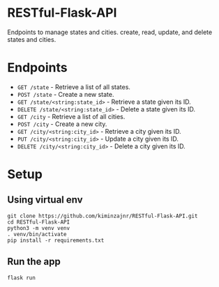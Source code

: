 # RESTful-Flask-API
Endpoints to manage states and cities.
create, read, update, and delete states and cities.

# Endpoints
- `GET /state` - Retrieve a list of all states.
- `POST /state` - Create a new state.
- `GET /state/<string:state_id>` - Retrieve a state given its ID.
- `DELETE /state/<string:state_id>` - Delete a state given its ID.
- `GET /city` - Retrieve a list of all cities.
- `POST /city` - Create a new city.
- `GET /city/<string:city_id>` - Retrieve a city given its ID.
- `PUT /city/<string:city_id>` - Update a city given its ID.
- `DELETE /city/<string:city_id>` - Delete a city given its ID.

# Setup

## Using virtual env
```
git clone https://github.com/kiminzajnr/RESTful-Flask-API.git
cd RESTful-Flask-API
python3 -m venv venv
. venv/bin/activate
pip install -r requirements.txt
```

## Run the app
```
flask run
```